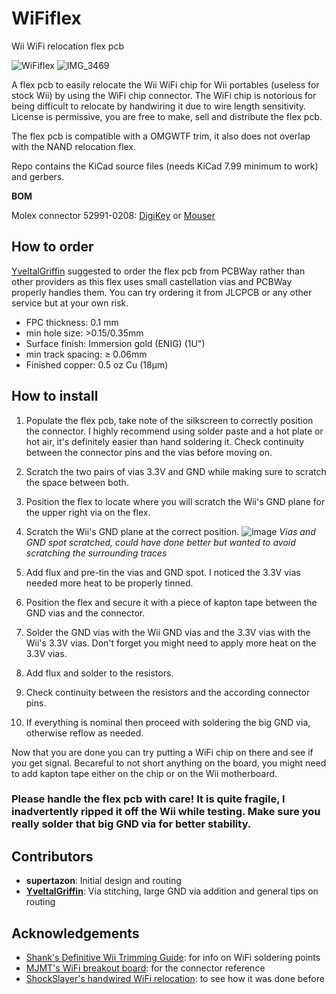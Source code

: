 # WiFiflex
Wii WiFi relocation flex pcb

![WiFiflex](https://github.com/supertazon/WiFiflex/assets/1402795/6885cdbe-66b2-4bac-8e6b-58b71c2bb4f8)
![IMG_3469](https://github.com/supertazon/WiFiflex/assets/1402795/b5aa3793-8d84-407c-8988-c64485fead5c)

A flex pcb to easily relocate the Wii WiFi chip for Wii portables (useless for stock Wii) by using the WiFi chip connector. The WiFi chip is notorious for being difficult to relocate by handwiring it due to wire length sensitivity. License is permissive, you are free to make, sell and distribute the flex pcb.

The flex pcb is compatible with a OMGWTF trim, it also does not overlap with the NAND relocation flex.

Repo contains the KiCad source files (needs KiCad 7.99 minimum to work) and gerbers.

**BOM**

Molex connector 52991-0208: [DigiKey](https://www.digikey.com/en/products/detail/molex/0529910208/1059850) or [Mouser](https://www.mouser.com/ProductDetail/Molex/52991-0208?qs=KC2ywxza1krtfqlg7H04kw%3D%3D)

## How to order

[YveltalGriffin](https://github.com/mackieks) suggested to order the flex pcb from PCBWay rather than other providers as this flex uses small castellation vias and PCBWay properly handles them. You can try ordering it from JLCPCB or any other service but at your own risk.

  - FPC thickness: 0.1 mm
  - min hole size: >0.15/0.35mm
  - Surface finish:  Immersion gold (ENIG) (1U")
  - min track spacing: ≥ 0.06mm
  - Finished copper:  0.5 oz Cu (18μm)


## How to install

  1. Populate the flex pcb, take note of the silkscreen to correctly position the connector. I highly recommend using solder paste and a hot plate or hot air, it's definitely easier than hand soldering it. Check continuity between the connector pins and the vias before moving on.
  2. Scratch the two pairs of vias 3.3V and GND while making sure to scratch the space between both.
  3. Position the flex to locate where you will scratch the Wii's GND plane for the upper right via on the flex.
  4. Scratch the Wii's GND plane at the correct position.
![image](https://github.com/supertazon/WiFiflex/assets/1402795/c1d43988-1366-4a60-a345-c4a0bf6e58f1)
*Vias and GND spot scratched, could have done better but wanted to avoid scratching the surrounding traces*

  6. Add flux and pre-tin the vias and GND spot. I noticed the 3.3V vias needed more heat to be properly tinned.
  7. Position the flex and secure it with a piece of kapton tape between the GND vias and the connector.
  8. Solder the GND vias with the Wii GND vias and the 3.3V vias with the Wii's 3.3V vias. Don't forget you might need to apply more heat on the 3.3V vias.
  9. Add flux and solder to the resistors.
  10. Check continuity between the resistors and the according connector pins.
  11. If everything is nominal then proceed with soldering the big GND via, otherwise reflow as needed.

Now that you are done you can try putting a WiFi chip on there and see if you get signal. Becareful to not short anything on the board, you might need to add kapton tape either on the chip or on the Wii motherboard.

### Please handle the flex pcb with care! It is quite fragile, I inadvertently ripped it off the Wii while testing. Make sure you really solder that big GND via for better stability.

## Contributors

- **supertazon**: Initial design and routing
- **[YveltalGriffin](https://github.com/mackieks)**: Via stitching, large GND via addition and general tips on routing

## Acknowledgements

- [Shank's Definitive Wii Trimming Guide](https://bitbuilt.net/forums/index.php?threads/the-definitive-wii-trimming-guide.198/): for info on WiFi soldering points
- [MJMT's WiFi breakout board](https://bitbuilt.net/forums/index.php?threads/wifi-breakout-board-for-relocation.4916/post-53366): for the connector reference
- [ShockSlayer's handwired WiFi relocation](https://bitbuilt.net/forums/index.php?threads/sswiit-revitalized.146/post-982): to see how it was done before
